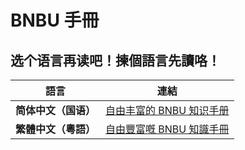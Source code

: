# BNBU 手冊

## 选个语言再读吧！揀個語言先讀咯！

| 語言 | 連結 |
|  ----  | ----  |
|**简体中文（国语）** | [自由丰富的 BNBU 知识手册](./docs/README.md) |
|**繁體中文（粵語）** | [自由豐富嘅 BNBU 知識手冊](./docs/README_yue.md) |
